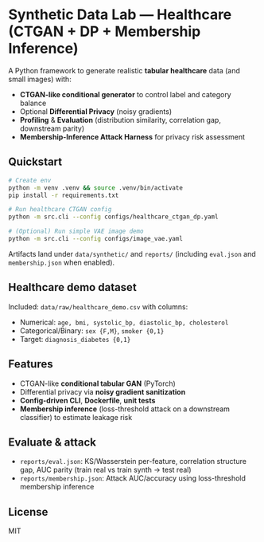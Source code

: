 # Synthetic Data Lab — Healthcare (CTGAN + DP + Membership Inference)

A Python framework to generate realistic **tabular healthcare** data (and small images) with:
- **CTGAN-like conditional generator** to control label and category balance
- Optional **Differential Privacy** (noisy gradients)
- **Profiling** & **Evaluation** (distribution similarity, correlation gap, downstream parity)
- **Membership-Inference Attack Harness** for privacy risk assessment

## Quickstart

```bash
# Create env
python -m venv .venv && source .venv/bin/activate
pip install -r requirements.txt

# Run healthcare CTGAN config
python -m src.cli --config configs/healthcare_ctgan_dp.yaml

# (Optional) Run simple VAE image demo
python -m src.cli --config configs/image_vae.yaml
```

Artifacts land under `data/synthetic/` and `reports/` (including `eval.json` and `membership.json` when enabled).

## Healthcare demo dataset
Included: `data/raw/healthcare_demo.csv` with columns:
- Numerical: `age, bmi, systolic_bp, diastolic_bp, cholesterol`
- Categorical/Binary: `sex {F,M}`, `smoker {0,1}`
- Target: `diagnosis_diabetes {0,1}`

## Features
- CTGAN-like **conditional tabular GAN** (PyTorch)
- Differential privacy via **noisy gradient sanitization**
- **Config-driven CLI**, **Dockerfile**, **unit tests**
- **Membership inference** (loss-threshold attack on a downstream classifier) to estimate leakage risk

## Evaluate & attack
- `reports/eval.json`: KS/Wasserstein per-feature, correlation structure gap, AUC parity (train real vs train synth → test real)
- `reports/membership.json`: Attack AUC/accuracy using loss-threshold membership inference

## License
MIT
